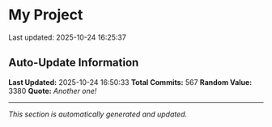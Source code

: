 # My Project


Last updated: 2025-10-24 16:25:37






























































































































































































































































































































































































































































































































































































































































































































































































































































































































































































## Auto-Update Information

**Last Updated:** 2025-10-24 16:50:33
**Total Commits:** 567
**Random Value:** 3380
**Quote:** _Another one!_

---
_This section is automatically generated and updated._